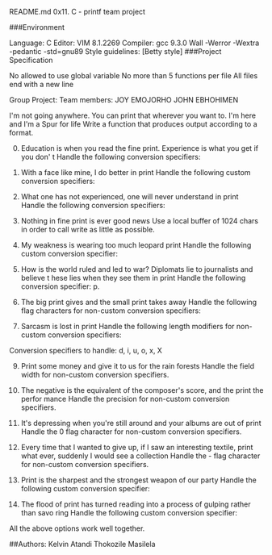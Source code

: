 README.md
0x11. C - printf team project

###Environment

Language: C Editor: VIM 8.1.2269 Compiler: gcc 9.3.0 Wall -Werror -Wextra -pedantic -std=gnu89 Style guidelines: [Betty style] ###Project Specification

No allowed to use global variable No more than 5 functions per file All files end with a new line

Group Project: Team members: JOY EMOJORHO JOHN EBHOHIMEN

I'm not going anywhere. You can print that wherever you want to. I'm here and I'm a Spur for life
Write a function that produces output according to a format.

0. Education is when you read the fine print. Experience is what you get if you don' t
Handle the following conversion specifiers:

1. With a face like mine, I do better in print
Handle the following custom conversion specifiers:

2. What one has not experienced, one will never understand in print
Handle the following conversion specifiers:

3. Nothing in fine print is ever good news
Use a local buffer of 1024 chars in order to call write as little as possible.

4. My weakness is wearing too much leopard print
Handle the following custom conversion specifier:

5. How is the world ruled and led to war? Diplomats lie to journalists and believe t hese lies when they see them in print
Handle the following conversion specifier: p.

6. The big print gives and the small print takes away
Handle the following flag characters for non-custom conversion specifiers:

7. Sarcasm is lost in print
Handle the following length modifiers for non-custom conversion specifiers:

Conversion specifiers to handle: d, i, u, o, x, X

9. Print some money and give it to us for the rain forests
Handle the field width for non-custom conversion specifiers.

10. The negative is the equivalent of the composer's score, and the print the perfor mance
Handle the precision for non-custom conversion specifiers.

11. It's depressing when you're still around and your albums are out of print
Handle the 0 flag character for non-custom conversion specifiers.

12. Every time that I wanted to give up, if I saw an interesting textile, print what ever, suddenly I would see a collection
Handle the - flag character for non-custom conversion specifiers.

13. Print is the sharpest and the strongest weapon of our party
Handle the following custom conversion specifier:

13. The flood of print has turned reading into a process of gulping rather than savo ring
Handle the following custom conversion specifier:

All the above options work well together.

##Authors:
Kelvin Atandi
Thokozile Masilela
